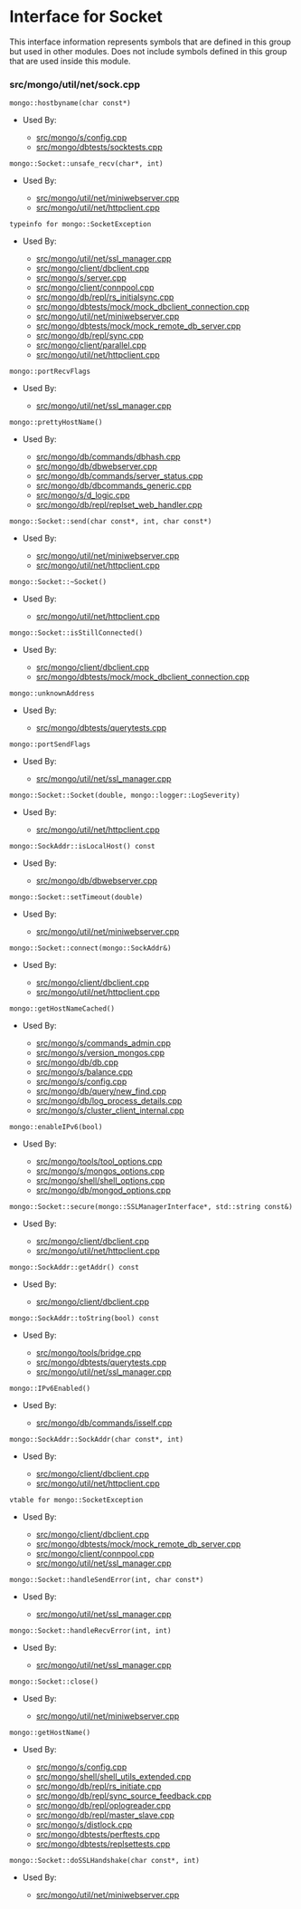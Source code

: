 
# Interface for Socket
This interface information represents symbols that are defined in this group but used in other modules.  Does not include symbols defined in this group that are used inside this module.

### src/mongo/util/net/sock.cpp

<div></div>

    mongo::hostbyname(char const*)

- Used By:

    - [src/mongo/s/config.cpp](../../../../sharding/sharding\_uncategorized)
    - [src/mongo/dbtests/socktests.cpp](../../../../tests/unit\_tests)

<div></div>

    mongo::Socket::unsafe_recv(char*, int)

- Used By:

    - [src/mongo/util/net/miniwebserver.cpp](../../../../network/web\_server)
    - [src/mongo/util/net/httpclient.cpp](../../../../network/rest\_client)

<div></div>

    typeinfo for mongo::SocketException

- Used By:

    - [src/mongo/util/net/ssl\_manager.cpp](../../../../network/ssl)
    - [src/mongo/client/dbclient.cpp](../../../../network/cpp\_client\_driver)
    - [src/mongo/s/server.cpp](../../../../process\_management/mongos\_and\_mongod\_mains)
    - [src/mongo/client/connpool.cpp](../../../../network/cpp\_client\_driver)
    - [src/mongo/db/repl/rs\_initialsync.cpp](../../../../replication/replication)
    - [src/mongo/dbtests/mock/mock\_dbclient\_connection.cpp](../../../../tests/unit\_tests)
    - [src/mongo/util/net/miniwebserver.cpp](../../../../network/web\_server)
    - [src/mongo/dbtests/mock/mock\_remote\_db\_server.cpp](../../../../tests/unit\_tests)
    - [src/mongo/db/repl/sync.cpp](../../../../replication/replication)
    - [src/mongo/client/parallel.cpp](../../../../network/cpp\_client\_driver)
    - [src/mongo/util/net/httpclient.cpp](../../../../network/rest\_client)

<div></div>

    mongo::portRecvFlags

- Used By:

    - [src/mongo/util/net/ssl\_manager.cpp](../../../../network/ssl)

<div></div>

    mongo::prettyHostName()

- Used By:

    - [src/mongo/db/commands/dbhash.cpp](../../../../queries/database\_commands)
    - [src/mongo/db/dbwebserver.cpp](../../../../network/web\_server)
    - [src/mongo/db/commands/server\_status.cpp](../../../../queries/database\_commands)
    - [src/mongo/db/dbcommands\_generic.cpp](../../../../queries/database\_commands)
    - [src/mongo/s/d\_logic.cpp](../../../../sharding/writeback\_listener)
    - [src/mongo/db/repl/replset\_web\_handler.cpp](../../../../replication/replication)

<div></div>

    mongo::Socket::send(char const*, int, char const*)

- Used By:

    - [src/mongo/util/net/miniwebserver.cpp](../../../../network/web\_server)
    - [src/mongo/util/net/httpclient.cpp](../../../../network/rest\_client)

<div></div>

    mongo::Socket::~Socket()

- Used By:

    - [src/mongo/util/net/httpclient.cpp](../../../../network/rest\_client)

<div></div>

    mongo::Socket::isStillConnected()

- Used By:

    - [src/mongo/client/dbclient.cpp](../../../../network/cpp\_client\_driver)
    - [src/mongo/dbtests/mock/mock\_dbclient\_connection.cpp](../../../../tests/unit\_tests)

<div></div>

    mongo::unknownAddress

- Used By:

    - [src/mongo/dbtests/querytests.cpp](../../../../tests/unit\_tests)

<div></div>

    mongo::portSendFlags

- Used By:

    - [src/mongo/util/net/ssl\_manager.cpp](../../../../network/ssl)

<div></div>

    mongo::Socket::Socket(double, mongo::logger::LogSeverity)

- Used By:

    - [src/mongo/util/net/httpclient.cpp](../../../../network/rest\_client)

<div></div>

    mongo::SockAddr::isLocalHost() const

- Used By:

    - [src/mongo/db/dbwebserver.cpp](../../../../network/web\_server)

<div></div>

    mongo::Socket::setTimeout(double)

- Used By:

    - [src/mongo/util/net/miniwebserver.cpp](../../../../network/web\_server)

<div></div>

    mongo::Socket::connect(mongo::SockAddr&)

- Used By:

    - [src/mongo/client/dbclient.cpp](../../../../network/cpp\_client\_driver)
    - [src/mongo/util/net/httpclient.cpp](../../../../network/rest\_client)

<div></div>

    mongo::getHostNameCached()

- Used By:

    - [src/mongo/s/commands\_admin.cpp](../../../../sharding/sharding\_uncategorized)
    - [src/mongo/s/version\_mongos.cpp](../../../../sharding/sharding\_uncategorized)
    - [src/mongo/db/db.cpp](../../../../process\_management/mongos\_and\_mongod\_mains)
    - [src/mongo/s/balance.cpp](../../../../sharding/balancer)
    - [src/mongo/s/config.cpp](../../../../sharding/sharding\_uncategorized)
    - [src/mongo/db/query/new\_find.cpp](../../../../queries/core\_query\_system)
    - [src/mongo/db/log\_process\_details.cpp](../../../../process\_management/logging\_system)
    - [src/mongo/s/cluster\_client\_internal.cpp](../../../../sharding/sharding\_uncategorized)

<div></div>

    mongo::enableIPv6(bool)

- Used By:

    - [src/mongo/tools/tool\_options.cpp](../../../../tools/tools)
    - [src/mongo/s/mongos\_options.cpp](../../../../process\_management/mongos\_and\_mongod\_mains)
    - [src/mongo/shell/shell\_options.cpp](../../../../mongo\_shell/mongo\_shell)
    - [src/mongo/db/mongod\_options.cpp](../../../../process\_management/mongos\_and\_mongod\_mains)

<div></div>

    mongo::Socket::secure(mongo::SSLManagerInterface*, std::string const&)

- Used By:

    - [src/mongo/client/dbclient.cpp](../../../../network/cpp\_client\_driver)
    - [src/mongo/util/net/httpclient.cpp](../../../../network/rest\_client)

<div></div>

    mongo::SockAddr::getAddr() const

- Used By:

    - [src/mongo/client/dbclient.cpp](../../../../network/cpp\_client\_driver)

<div></div>

    mongo::SockAddr::toString(bool) const

- Used By:

    - [src/mongo/tools/bridge.cpp](../../../../tools/tools)
    - [src/mongo/dbtests/querytests.cpp](../../../../tests/unit\_tests)
    - [src/mongo/util/net/ssl\_manager.cpp](../../../../network/ssl)

<div></div>

    mongo::IPv6Enabled()

- Used By:

    - [src/mongo/db/commands/isself.cpp](../../../../queries/database\_commands)

<div></div>

    mongo::SockAddr::SockAddr(char const*, int)

- Used By:

    - [src/mongo/client/dbclient.cpp](../../../../network/cpp\_client\_driver)
    - [src/mongo/util/net/httpclient.cpp](../../../../network/rest\_client)

<div></div>

    vtable for mongo::SocketException

- Used By:

    - [src/mongo/client/dbclient.cpp](../../../../network/cpp\_client\_driver)
    - [src/mongo/dbtests/mock/mock\_remote\_db\_server.cpp](../../../../tests/unit\_tests)
    - [src/mongo/client/connpool.cpp](../../../../network/cpp\_client\_driver)
    - [src/mongo/util/net/ssl\_manager.cpp](../../../../network/ssl)

<div></div>

    mongo::Socket::handleSendError(int, char const*)

- Used By:

    - [src/mongo/util/net/ssl\_manager.cpp](../../../../network/ssl)

<div></div>

    mongo::Socket::handleRecvError(int, int)

- Used By:

    - [src/mongo/util/net/ssl\_manager.cpp](../../../../network/ssl)

<div></div>

    mongo::Socket::close()

- Used By:

    - [src/mongo/util/net/miniwebserver.cpp](../../../../network/web\_server)

<div></div>

    mongo::getHostName()

- Used By:

    - [src/mongo/s/config.cpp](../../../../sharding/sharding\_uncategorized)
    - [src/mongo/shell/shell\_utils\_extended.cpp](../../../../mongo\_shell/mongo\_shell)
    - [src/mongo/db/repl/rs\_initiate.cpp](../../../../replication/replication)
    - [src/mongo/db/repl/sync\_source\_feedback.cpp](../../../../replication/replication)
    - [src/mongo/db/repl/oplogreader.cpp](../../../../replication/replication)
    - [src/mongo/db/repl/master\_slave.cpp](../../../../replication/replication)
    - [src/mongo/s/distlock.cpp](../../../../sharding/sharding\_uncategorized)
    - [src/mongo/dbtests/perftests.cpp](../../../../tests/unit\_tests)
    - [src/mongo/dbtests/replsettests.cpp](../../../../tests/unit\_tests)

<div></div>

    mongo::Socket::doSSLHandshake(char const*, int)

- Used By:

    - [src/mongo/util/net/miniwebserver.cpp](../../../../network/web\_server)
